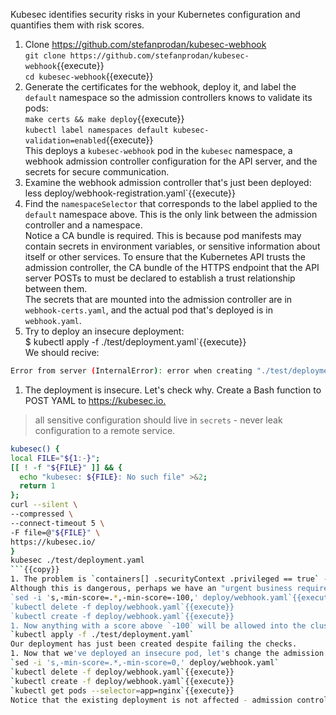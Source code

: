 Kubesec identifies security risks in your Kubernetes configuration and quantifies them with risk scores.

1. Clone <https://github.com/stefanprodan/kubesec-webhook>  
`git clone https://github.com/stefanprodan/kubesec-webhook`{{execute}}  
`cd kubesec-webhook`{{execute}}
1. Generate the certificates for the webhook, deploy it, and label the `default` namespace so the admission controllers knows to validate its pods:  
`make certs && make deploy`{{execute}}  
`kubectl label namespaces default kubesec-validation=enabled`{{execute}}  
This deploys a `kubesec-webhook` pod in the `kubesec` namespace, a webhook admission controller configuration for the API server, and the secrets for secure communication.
1. Examine the webhook admission controller that's just been deployed:  
less deploy/webhook-registration.yaml`{{execute}}
1. Find the `namespaceSelector` that corresponds to the label applied to the `default` namespace above. This is the only link between the admission controller and a namespace.  
Notice a CA bundle is required. This is because pod manifests may contain secrets in environment variables, or sensitive information about itself or other services. To ensure that the Kubernetes API trusts the admission controller, the CA bundle of the HTTPS endpoint that the API server POSTs to must be declared to establish a trust relationship between them.  
The secrets that are mounted into the admission controller are in `webhook-certs.yaml`, and the actual pod that's deployed is in `webhook.yaml`.
1. Try to deploy an insecure deployment:  
$ kubectl apply -f ./test/deployment.yaml`{{execute}}  
We should recive:  
```bash
Error from server (InternalError): error when creating "./test/deployment.yaml": Internal error occurred: admission webhook "deployment.admission.kubesc.io" denied the request: deployment-test score is -30, deployment minimum accepted score is 0
```
1. The deployment is insecure. Let's check why. Create a Bash function to POST YAML to <https://kubesec.io.>  
> all sensitive configuration should live in `secrets` -  never leak configuration to a remote service.  
```bash
kubesec() {
local FILE="${1:-}";
[[ ! -f "${FILE}" ]] && {
  echo "kubesec: ${FILE}: No such file" >&2;
  return 1
};
curl --silent \
--compressed \
--connect-timeout 5 \
-F file=@"${FILE}" \
https://kubesec.io/
}
kubesec ./test/deployment.yaml
```{{copy}}
1. The problem is `containers[] .securityContext .privileged == true` - running a privileged pod.  
Although this is dangerous, perhaps we have an "urgent business requirement" (:facepalm:). Let's edit the admission controller to allow an insecure deployment:  
`sed -i 's,-min-score=.*,-min-score=-100,' deploy/webhook.yaml`{{execute}}
`kubectl delete -f deploy/webhook.yaml`{{execute}}
`kubectl create -f deploy/webhook.yaml`{{execute}}
1. Now anything with a score above `-100` will be allowed into the cluster! This is a bad thing. Let's test it:  
`kubectl apply -f ./test/deployment.yaml`  
Our deployment has just been created despite failing the checks.
1. Now that we've deployed an insecure pod, let's change the admission controller risk threshold back to `0`.  
`sed -i 's,-min-score=.*,-min-score=0,' deploy/webhook.yaml`
`kubectl delete -f deploy/webhook.yaml`{{execute}}
`kubectl create -f deploy/webhook.yaml`{{execute}}
`kubectl get pods --selector=app=nginx`{{execute}}
Notice that the existing deployment is not affected - admission controllers are only called when an API call is "admitted" to the API server.
